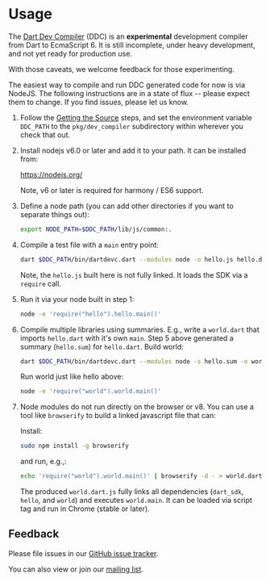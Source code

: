 # Usage

The [Dart Dev Compiler](README.md) (DDC) is an **experimental** development
compiler from Dart to EcmaScript 6. It is still incomplete, under heavy
development, and not yet ready for production use.

With those caveats, we welcome feedback for those experimenting.

The easiest way to compile and run DDC generated code for now is via NodeJS.
The following instructions are in a state of flux -- please expect them to
change. If you find issues, please let us know.

1.  Follow the [Getting the Source](https://github.com/dart-lang/sdk/wiki/Building#getting-the-source) steps, and
    set the environment variable `DDC_PATH` to the `pkg/dev_compiler`
    subdirectory within wherever you check that out.

2.  Install nodejs v6.0 or later and add it to your path. It can be installed
    from:

    https://nodejs.org/

    Note, v6 or later is required for harmony / ES6 support.

3.  Define a node path (you can add other directories if you want to separate
    things out):

    ```sh
    export NODE_PATH=$DDC_PATH/lib/js/common:.
    ```

4.  Compile a test file with a `main` entry point:

    ```sh
    dart $DDC_PATH/bin/dartdevc.dart --modules node -o hello.js hello.dart
    ```

    Note, the `hello.js` built here is not fully linked. It loads the SDK via a `require` call.

5.  Run it via your node built in step 1:

    ```sh
    node -e 'require("hello").hello.main()'
    ```

6.  Compile multiple libraries using summaries. E.g., write a `world.dart` that
    imports `hello.dart` with it's own `main`. Step 5 above generated a summary
    (`hello.sum`) for `hello.dart`. Build world:

    ```sh
    dart $DDC_PATH/bin/dartdevc.dart --modules node -s hello.sum -o world.js world.dart
    ```

    Run world just like hello above:

    ```sh
    node -e 'require("world").world.main()'
    ```

7.  Node modules do not run directly on the browser or v8. You can use a tool
    like `browserify` to build a linked javascript file that can:

    Install:

    ```sh
    sudo npm install -g browserify
    ```

    and run, e.g.,:

    ```sh
    echo 'require("world").world.main()' | browserify -d - > world.dart.js
    ```

    The produced `world.dart.js` fully links all dependencies (`dart_sdk`,
    `hello`, and `world`) and executes `world.main`.  It can be loaded via
    script tag and run in Chrome (stable or later).

## Feedback

Please file issues in our [GitHub issue
tracker](https://github.com/dart-lang/sdk/issues).

You can also view or join our [mailing
list](https://groups.google.com/a/dartlang.org/forum/#!forum/dev-compiler).
